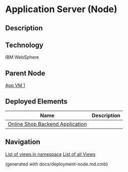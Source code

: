 # Application Server (Node)
## Description


## Technology
IBM WebSphere

## Parent Node
[App VM 1](../../../../software-development/architecture/example/modulith/app-vm1.md)
## Deployed Elements
Name | Description
---|---
[Online Shop Backend Application](../../../../software-development/architecture/example/modulith/online-shop-backend.md) | 


## Navigation
[List of views in namespace](./views-in-namespace.md)
[List of all Views](../../../../views.md)

(generated with docs/deployment-node.md.cmb)
